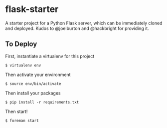 # flask-starter
A starter project for a Python Flask server, which can be immediately cloned and deployed.
Kudos to @joelburton and @hackbright for providing it.

## To Deploy
First, instantiate a virtualenv for this project  
```shell
$ virtualenv env
```

Then activate your environment  
```shell
$ source env/bin/activate
```

Then install your packages  
```shell
$ pip install -r requirements.txt
```

Then start!  
```shell
$ foreman start
```